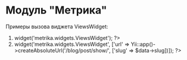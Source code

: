Модуль "Метрика"
===============





Примеры вызова виджета ViewsWidget:
1) <?php $this->widget('metrika.widgets.ViewsWidget'); ?>

2) <?php $this->widget('metrika.widgets.ViewsWidget', ['url' => Yii::app()->createAbsoluteUrl('/blog/post/show/', ['slug' => $data->slug])]); ?>